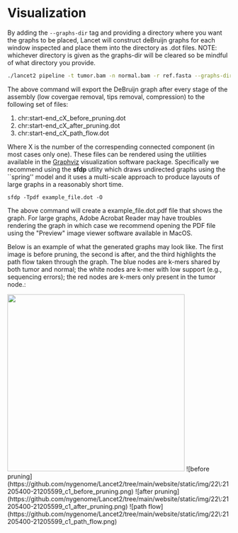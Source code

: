 # Visualization

By adding the ```--graphs-dir``` tag and providing a directory where you want the graphs to be placed, Lancet will construct deBruijn graphs for each window inspected and place them into the directory as .dot files. NOTE: whichever directory is given as the graphs-dir will be cleared so be mindful of what directory you provide.

```bash
./lancet2 pipeline -t tumor.bam -n normal.bam -r ref.fasta --graphs-dir ./graph_dir
```
The above command will export the DeBruijn graph after every stage of the assembly (low covergae removal, tips removal, compression) to the following set of files:

1. chr:start-end_cX_before_pruning.dot
2. chr:start-end_cX_after_pruning.dot
3. chr:start-end_cX_path_flow.dot

Where X is the number of the correspending connected component (in most cases only one). 
These files can be rendered using the utilities available in the [Graphviz](http://www.graphviz.org/) visualization software package. Specifically we recommend using the **sfdp** utlity which draws undirected graphs using the ``spring'' model and it uses a multi-scale approach to produce layouts of large graphs in a reasonably short time.

```
sfdp -Tpdf example_file.dot -O
```

The above command will create a example_file.dot.pdf file that shows the graph. For large graphs, Adobe Acrobat Reader may have troubles rendering the graph in which case we recommend opening the PDF file using the "Preview" image viewer software available in MacOS.

Below is an example of what the generated graphs may look like. The first image is before pruning, the second is after, and the third highlights the path flow taken through the graph. The blue nodes are k-mers shared by both tumor and normal; the white nodes are k-mer with low support (e.g., sequencing errors); the red nodes are k-mers only present in the tumor node.:

<img src="https://github.com/nygenome/Lancet2/tree/main/website/static/img/22:21205400-21205599_c1_before_pruning.dot.png" width="400">
![before pruning](https://github.com/nygenome/Lancet2/tree/main/website/static/img/22\:21205400-21205599_c1_before_pruning.png)
![after pruning](https://github.com/nygenome/Lancet2/tree/main/website/static/img/22\:21205400-21205599_c1_after_pruning.png)
![path flow](https://github.com/nygenome/Lancet2/tree/main/website/static/img/22\:21205400-21205599_c1_path_flow.png)
